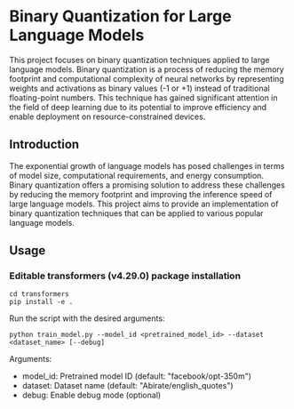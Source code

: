# Binary Quantization for Large Language Models

This project focuses on binary quantization techniques applied to large language models. Binary quantization is a process of reducing the memory footprint and computational complexity of neural networks by representing weights and activations as binary values (-1 or +1) instead of traditional floating-point numbers. This technique has gained significant attention in the field of deep learning due to its potential to improve efficiency and enable deployment on resource-constrained devices.

## Introduction
The exponential growth of language models has posed challenges in terms of model size, computational requirements, and energy consumption. Binary quantization offers a promising solution to address these challenges by reducing the memory footprint and improving the inference speed of large language models. This project aims to provide an implementation of binary quantization techniques that can be applied to various popular language models.

## Usage

### Editable transformers (v4.29.0) package installation 

```shell
cd transformers    
pip install -e .
```

Run the script with the desired arguments:

```shell
python train_model.py --model_id <pretrained_model_id> --dataset <dataset_name> [--debug]
```

Arguments:
- model_id: Pretrained model ID (default: "facebook/opt-350m")
- dataset: Dataset name (default: "Abirate/english_quotes")
- debug: Enable debug mode (optional)
